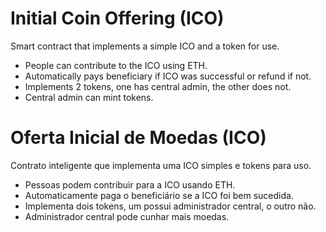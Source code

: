 # Initial Coin Offering (ICO)
Smart contract that implements a simple ICO and a token for use.

* People can contribute to the ICO using ETH.
* Automatically pays beneficiary if ICO was successful or refund if not.
* Implements 2 tokens, one has central admin, the other does not.
* Central admin can mint tokens.

# Oferta Inicial de Moedas (ICO)
Contrato inteligente que implementa uma ICO simples e tokens para uso.

* Pessoas podem contribuir para a ICO usando ETH.
* Automaticamente paga o beneficiário se a ICO foi bem sucedida.
* Implementa dois tokens, um possui administrador central, o outro não.
* Administrador central pode cunhar mais moedas.

